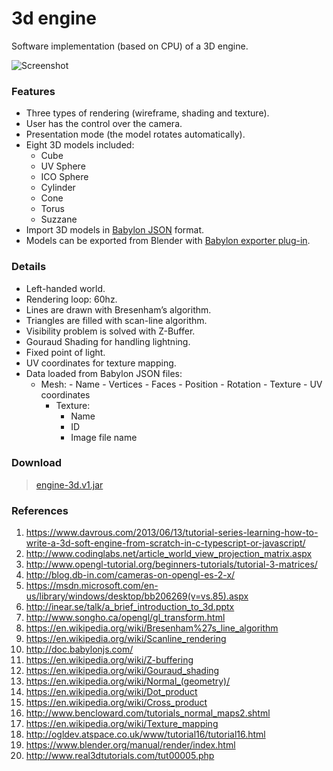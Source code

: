 # 3d engine

Software implementation (based on CPU) of a 3D engine.

![Screenshot](https://raw.githubusercontent.com/davidmigloz/3d-engine/master/docs/img/screenshot.gif)

### Features

- Three types of rendering (wireframe, shading and texture).
- User has the control over the camera.
- Presentation mode (the model rotates automatically).
- Eight 3D models included:
	+ Cube
	+ UV Sphere
	+ ICO Sphere
	+ Cylinder
	+ Cone 
	+ Torus
	+ Suzzane
- Import 3D models in [Babylon JSON](https://doc.babylonjs.com/generals/File_Format_Map_(.babylon)) format.
- Models can be exported from Blender with [Babylon exporter plug-in](david.blob.core.windows.net/softengine3d/io_export_babylon.py).

### Details

- Left-handed world.
- Rendering loop: 60hz.
- Lines are drawn with Bresenham’s algorithm.
- Triangles are filled with scan-line algorithm.
- Visibility problem is solved with Z-Buffer.
- Gouraud Shading for handling lightning.
- Fixed point of light.
- UV coordinates for texture mapping.
- Data loaded from Babylon JSON files:
  + Mesh:
		- Name
		- Vertices
		- Faces
		- Position
		- Rotation
		- Texture
		- UV coordinates
	+ Texture:
		- Name 
		- ID
		- Image file name

### Download

> [engine-3d.v1.jar](https://github.com/davidmigloz/3d-engine/releases/download/v1/engine-3d.v1.jar)

### References

1. https://www.davrous.com/2013/06/13/tutorial-series-learning-how-to-write-a-3d-soft-engine-from-scratch-in-c-typescript-or-javascript/
2. http://www.codinglabs.net/article_world_view_projection_matrix.aspx
3. http://www.opengl-tutorial.org/beginners-tutorials/tutorial-3-matrices/
4. http://blog.db-in.com/cameras-on-opengl-es-2-x/
5. https://msdn.microsoft.com/en-us/library/windows/desktop/bb206269(v=vs.85).aspx
6. http://inear.se/talk/a_brief_introduction_to_3d.pptx
7. http://www.songho.ca/opengl/gl_transform.html
8. https://en.wikipedia.org/wiki/Bresenham%27s_line_algorithm
9. https://en.wikipedia.org/wiki/Scanline_rendering
10. http://doc.babylonjs.com/
11. https://en.wikipedia.org/wiki/Z-buffering
12. https://en.wikipedia.org/wiki/Gouraud_shading
13. https://en.wikipedia.org/wiki/Normal_(geometry)/
14. https://en.wikipedia.org/wiki/Dot_product
15. https://en.wikipedia.org/wiki/Cross_product
16. http://www.bencloward.com/tutorials_normal_maps2.shtml
17. https://en.wikipedia.org/wiki/Texture_mapping
18. http://ogldev.atspace.co.uk/www/tutorial16/tutorial16.html
19. https://www.blender.org/manual/render/index.html
20. http://www.real3dtutorials.com/tut00005.php
